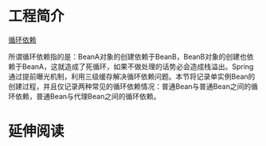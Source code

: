 # 工程简介
[循环依赖](https://mrbird.cc/%E6%B7%B1%E5%85%A5%E7%90%86%E8%A7%A3Spring%E5%BE%AA%E7%8E%AF%E4%BE%9D%E8%B5%96.html)

所谓循环依赖指的是：BeanA对象的创建依赖于BeanB，BeanB对象的创建也依赖于BeanA，这就造成了死循环，如果不做处理的话势必会造成栈溢出。Spring通过提前曝光机制，利用三级缓存解决循环依赖问题。本节将记录单实例Bean的创建过程，并且仅记录两种常见的循环依赖情况：普通Bean与普通Bean之间的循环依赖，普通Bean与代理Bean之间的循环依赖。
# 延伸阅读

